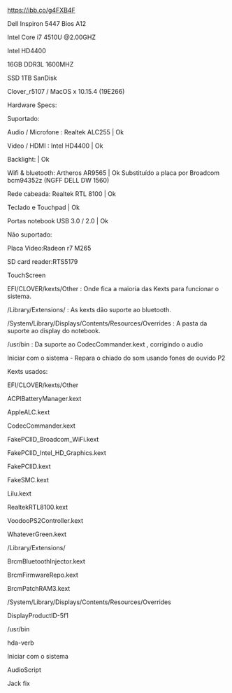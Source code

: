 https://ibb.co/g4FXB4F

Dell Inspiron 5447 Bios A12

Intel Core i7 4510U @2.00GHZ

Intel HD4400

16GB DDR3L 1600MHZ

SSD 1TB SanDisk

Clover_r5107 / MacOS x 10.15.4 (19E266)

Hardware Specs:

Suportado:

Audio / Microfone : Realtek ALC255 | Ok

Video / HDMI : Intel HD4400 | Ok 

Backlight: | Ok 

Wifi & bluetooth: Artheros AR9565 | Ok Substituído a placa  por Broadcom bcm94352z (NGFF DELL DW 1560)

Rede cabeada: Realtek RTL 8100 | Ok

Teclado e Touchpad | Ok

Portas notebook USB 3.0 / 2.0 | Ok

Não suportado:

Placa Video:Radeon r7 M265

SD card reader:RTS5179

TouchScreen 

EFI/CLOVER/kexts/Other : Onde fica a maioria das Kexts para funcionar o sistema.

/Library/Extensions/ :  As kexts dão suporte ao bluetooth.

/System/Library/Displays/Contents/Resources/Overrides : A pasta da suporte ao display do notebook. 

/usr/bin : Da suporte ao CodecCommander.kext , corrigindo o audio 

Iniciar com o sistema - Repara o chiado do som usando fones de ouvido P2

Kexts usados:

 EFI/CLOVER/kexts/Other
 
ACPIBatteryManager.kext

AppleALC.kext

CodecCommander.kext

FakePCIID_Broadcom_WiFi.kext

FakePCIID_Intel_HD_Graphics.kext

FakePCIID.kext

FakeSMC.kext

Lilu.kext

RealtekRTL8100.kext

VoodooPS2Controller.kext

WhateverGreen.kext

/Library/Extensions/

BrcmBluetoothInjector.kext

BrcmFirmwareRepo.kext

BrcmPatchRAM3.kext

/System/Library/Displays/Contents/Resources/Overrides

DisplayProductID-5f1

/usr/bin

hda-verb

Iniciar com o sistema 

AudioScript

Jack fix
